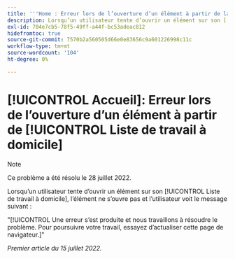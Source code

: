 ```yaml
---
title: '''Home : Erreur lors de l’ouverture d’un élément à partir de la liste de travail à domicile"'
description: Lorsqu’un utilisateur tente d’ouvrir un élément sur son [!UICONTROL Travail domestique] Liste, l’élément ne s’ouvre pas et l’utilisateur voit un message d’erreur.
exl-id: 704e7cb5-78f5-49ff-a44f-bc53adeac812
hidefromtoc: true
source-git-commit: 7570b2a560505d66e0e83656c9a601226998c11c
workflow-type: tm+mt
source-wordcount: '104'
ht-degree: 0%

---
```


# [!UICONTROL Accueil]: Erreur lors de l’ouverture d’un élément à partir de [!UICONTROL Liste de travail à domicile]

>[!NOTE]
>
>Ce problème a été résolu le 28 juillet 2022.

Lorsqu’un utilisateur tente d’ouvrir un élément sur son [!UICONTROL Liste de travail à domicile], l’élément ne s’ouvre pas et l’utilisateur voit le message suivant :

&quot;[!UICONTROL Une erreur s’est produite et nous travaillons à résoudre le problème. Pour poursuivre votre travail, essayez d’actualiser cette page de navigateur.]&quot;

_Premier article du 15 juillet 2022._
